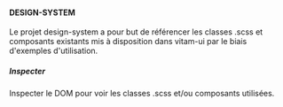 #### DESIGN-SYSTEM

Le projet design-system a pour but de référencer les classes .scss et composants existants mis à disposition dans vitam-ui par le biais d'exemples d'utilisation.

##### Inspecter

Inspecter le DOM pour voir les classes .scss et/ou composants utilisées.
